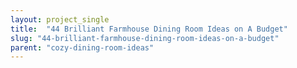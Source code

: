 ```yaml
---
layout: project_single
title:  "44 Brilliant Farmhouse Dining Room Ideas on A Budget"
slug: "44-brilliant-farmhouse-dining-room-ideas-on-a-budget"
parent: "cozy-dining-room-ideas"
---
```

 